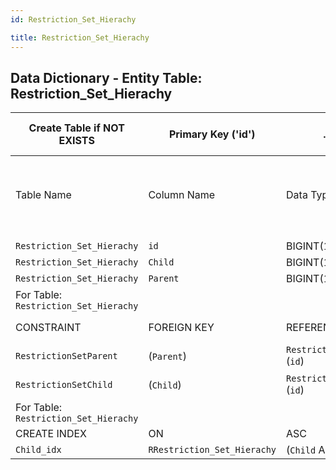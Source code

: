 ```yaml
---
id: Restriction_Set_Hierachy

title: Restriction_Set_Hierachy
---
```


## Data Dictionary - Entity Table: Restriction_Set_Hierachy

| Create Table if NOT EXISTS| Primary Key ('id')|.|ENGINE = InnoDB|.|
|---|---|---|---|---|
|Table Name |Column Name|Data Type|PK Primary Key, NN-Not Null, Null|.|
||
|`Restriction_Set_Hierachy`|`id`|BIGINT(12)|PK, NN|.|
|`Restriction_Set_Hierachy`|`Child`|BIGINT(12)|NULL|.|
|`Restriction_Set_Hierachy`|`Parent`|BIGINT(12)|NULL|.|
|For Table: `Restriction_Set_Hierachy`|
|CONSTRAINT|FOREIGN KEY|REFERENCES|ON DELETE|ON UPDATE|
|`RestrictionSetParent`|(`Parent`)|`Restriction_Set` (`id`)| NO ACTION|NO ACTION|
|`RestrictionSetChild`|(`Child`)|`Restriction_Set` (`id`)| NO ACTION|NO ACTION|
|For Table: `Restriction_Set_Hierachy`|
|CREATE INDEX|ON|ASC|VISABLE|.|
|`Child_idx`|`RRestriction_Set_Hierachy`|(`Child` ASC)| VISIBLE|.|
